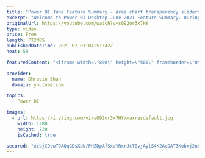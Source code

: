 ```yaml
---
title: "Power BI June Feature Summary - Area chart transparency sliders"
excerpt: "Welcome to Power BI Desktop June 2021 Feature Summary. During this Short Power BI Tip, we will learn how we can apply transparency for Area and Stacked Area Chart in Power BI. Earlier, the transparency value set the default to 60%. During this session, we will learn how we can set transparency for Area"
originalUrl: https://youtube.com/watch?v=s092or3x7HY
type: video
price: Free
length: PT2M8S
publishedDateTime: 2021-07-01T04:51:42Z
heat: 50

featuredContent: "<iframe width=\"800\" height=\"500\" frameborder=\"0\" src=\"https://www.youtube.com/embed/s092or3x7HY\" allow=\"accelerometer; autoplay; encrypted-media; gyroscope; picture-in-picture\" allowfullscreen></iframe>"

provider:
  name: Dhruvin Shah
  domain: youtube.com

topics:
  - Power BI

images:
  - url: https://i.ytimg.com/vi/s092or3x7HY/maxresdefault.jpg
    width: 1280
    height: 720
    isCached: true

secured: "xcbjC9cwTQAQqGDsXdN/PHZDpAfSxaYRxrJcT0yjAylS4K2AcDAT3Kobxj2nqhYENe/A3NWSZgTaCivozlMViSixofhTbm/gjRNEEZt6lGW0NGlSnFEWeFwRobnM2YeeKUR6F9NiYg00BdRmJASKlYgF+Gxy9qyllfC98N33Yq/G1Ruxlu+MsObbD99ryMxSPhX5Yh/b580Q9IAmeNCoPDUdnvLOgRK6UuRoRwKen/7rY+0ES5hoCO+npr6lzcguWPs2I6MQ5kx2+oGuOQkaLiaiejyAhX0kOmJsIoNd0J1aABQZnn+oWltLkYFO5gsa2Ni8SlNmDD9DbhxidsxpsSZzq9MG6AAWZfh8mOJfjYTGJMfQfkpUmqIugwSgxY8cTOILQlU78lXWhtuJBsnbbcr2cXN6udPWNa6T4yv73lE=;nG3aMMMkwZHcSs8AkSarRQ=="
---
```


